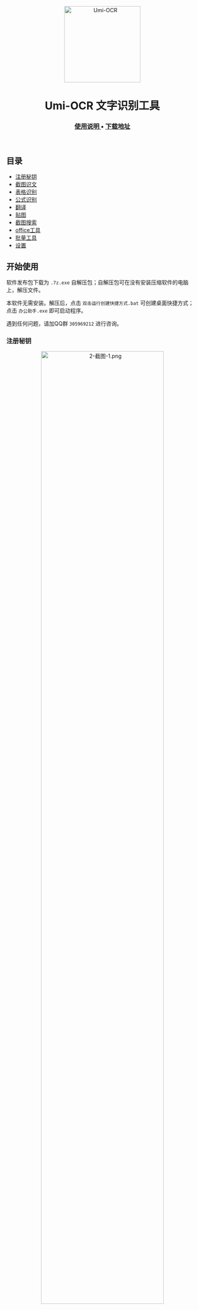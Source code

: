 <p align="center">
  <a href="https://github.com/hiroi-sora/Umi-OCR">
    <img width="200" height="200" src="https://tupian.li/images/2024/03/11/65ef03485c43b.png" alt="Umi-OCR">
  </a>
</p>
<h1 align="center">Umi-OCR 文字识别工具</h1>

<div align="center">
  <h3>
    <a href="#说明目录">
      使用说明
    </a>
    <span> • </span>
    <a href="#下载">
      下载地址
    </a>
  </h3>
</div>
<br>

## 目录

- [注册秘钥](#注册秘钥)
- [截图识文](#截图识文)
- [表格识别](#表格识别)
- [公式识别](#公式识别) 
- [翻译](#翻译) 
- [贴图](#贴图) 
- [截图搜索](截图搜索)
- [office工具](office工具)
- [批量工具](#批量工具)
- [设置](#设置)

## 开始使用

软件发布包下载为 `.7z.exe` 自解压包；自解压包可在没有安装压缩软件的电脑上，解压文件。

本软件无需安装。解压后，点击 `双击运行创建快捷方式.bat` 可创建桌面快捷方式；点击 `办公助手.exe` 即可启动程序。

遇到任何问题，请加QQ群 `305969212` 进行咨询。

### 注册秘钥

<p align="center"><img src="https://tupian.li/images/2024/03/11/65ef16fcd14ea.gif" alt="2-截图-1.png" style="width: 80%;"></p>

- 点击此链接https://javenoffice.cn/打开官方网站。
- 点击【个人中心】进入登录界面，如果没有账号可以点击 `去注册` 进行账号注册。
- 登录系统后，在个人信息页签中，把 `SK密钥` 复制出来；启动程序后，点击 `设置`，在 `Key秘钥` 输入框填入秘钥保存即可（注意：第一次设置程序需要联网） 。























